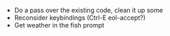 - Do a pass over the existing code, clean it up some
- Reconsider keybindings (Ctrl-E eol-accept?)
- Get weather in the fish prompt
